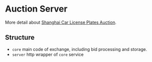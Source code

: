 # Auction Server

More detail about [Shanghai Car License Plates Auction](https://github.com/zerozh/awesome-shanghai-car-license-plates-auction).

## Structure

* `core` main code of exchange, including bid processing and storage.
* `server` http wrapper of `core` service